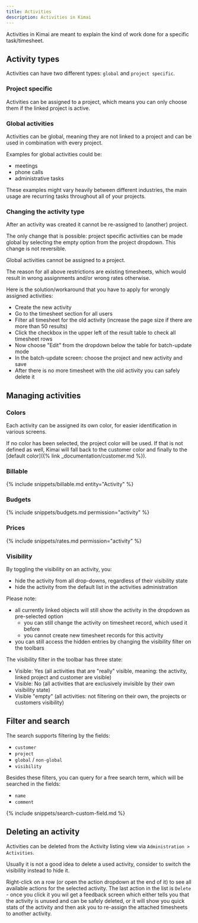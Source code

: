 ```yaml
---
title: Activities
description: Activities in Kimai
---
```


Activities in Kimai are meant to explain the kind of work done for a specific task/timesheet.

## Activity types

Activities can have two different types: `global` and `project specific`.  

### Project specific 

Activities can be assigned to a project, which means you can only choose them if the linked project is active.

### Global activities

Activities can be global, meaning they are not linked to a project and can be used in combination with every project.

Examples for global activities could be:
- meetings
- phone calls
- administrative tasks

These examples might vary heavily between different industries, the main usage are recurring tasks throughout all of your projects.

### Changing the activity type

After an activity was created it cannot be re-assigned to (another) project.

The only change that is possible: project specific activities can be made global by selecting the empty option from the project dropdown.
This change is not reversible.

Global activities cannot be assigned to a project.

The reason for all above restrictions are existing timesheets, which would result in wrong assignments and/or wrong rates otherwise.

Here is the solution/workaround that you have to apply for wrongly assigned activities:

- Create the new activity
- Go to the timesheet section for all users
- Filter all timesheet for the old activity (increase the page size if there are more than 50 results)
- Click the checkbox in the upper left of the result table to check all timesheet rows
- Now choose "Edit" from the dropdown below the table for batch-update mode
- In the batch-update screen: choose the project and new activity and save
- After there is no more timesheet with the old activity you can safely delete it


## Managing activities

### Colors

Each activity can be assigned its own color, for easier identification in various screens.

If no color has been selected, the project color will be used. 
If that is not defined as well, Kimai will fall back to the customer color and finally to the [default color]({% link _documentation/customer.md %}).

### Billable
 
{% include snippets/billable.md entity="Activity" %}

### Budgets

{% include snippets/budgets.md permission="activity" %} 

### Prices

{% include snippets/rates.md permission="activity" %}

### Visibility
 
By toggling the visibility on an activity, you:
- hide the activity from all drop-downs, regardless of their visibility state
- hide the activity from the default list in the activities administration

Please note:
- all currently linked objects will still show the activity in the dropdown as pre-selected option
  - you can still change the activity on timesheet record, which used it before
  - you cannot create new timesheet records for this activity 
- you can still access the hidden entries by changing the visibility filter on the toolbars

The visibility filter in the toolbar has three state: 
- Visible: Yes (all activities that are "really" visible, meaning: the activity, linked project and customer are visible)
- Visible: No (all activities that are exclusively invisible by their own visibility state)
- Visible "empty" (all activities: not filtering on their own, the projects or customers visibility)

## Filter and search 

The search supports filtering by the fields:
- `customer`
- `project`
- `global` / `non-global`
- `visibility`

Besides these filters, you can query for a free search term, which will be searched in the fields:
- `name`
- `comment`

{% include snippets/search-custom-field.md %}

## Deleting an activity

Activities can be deleted from the Activity listing view via `Administration > Activities`.

Usually it is not a good idea to delete a used activity, consider to switch the visibility instead to hide it. 

Right-click on a row (or open the action dropdown at the end of it) to see all available actions for the selected activity.
The last action in the list is `Delete` - once you click it you wil get a feedback screen which either tells you that the
activity is unused and can be safely deleted, or it will show you quick stats of the activity and then ask you to re-assign
the attached timesheets to another activity.  
